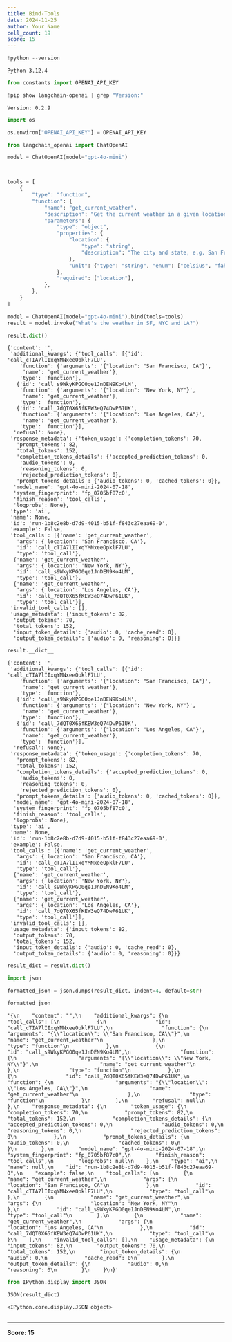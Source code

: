 ```yaml
---
title: Bind-Tools
date: 2024-11-25
author: Your Name
cell_count: 19
score: 15
---
```


```python
!python --version
```

    Python 3.12.4



```python
from constants import OPENAI_API_KEY
```


```python
!pip show langchain-openai | grep "Version:"
```

    Version: 0.2.9



```python
import os
```


```python
os.environ["OPENAI_API_KEY"] = OPENAI_API_KEY
```


```python
from langchain_openai import ChatOpenAI

model = ChatOpenAI(model="gpt-4o-mini")
```


```python

```


```python

```


```python
tools = [
    {
        "type": "function",
        "function": {
            "name": "get_current_weather",
            "description": "Get the current weather in a given location",
            "parameters": {
                "type": "object",
                "properties": {
                    "location": {
                        "type": "string",
                        "description": "The city and state, e.g. San Francisco, CA",
                    },
                    "unit": {"type": "string", "enum": ["celsius", "fahrenheit"]},
                },
                "required": ["location"],
            },
        },
    }
]
```


```python
model = ChatOpenAI(model="gpt-4o-mini").bind(tools=tools)
result = model.invoke("What's the weather in SF, NYC and LA?")
```


```python
result.dict()
```




    {'content': '',
     'additional_kwargs': {'tool_calls': [{'id': 'call_cTIA7lIIxqYMNxeeOpklF7LU',
        'function': {'arguments': '{"location": "San Francisco, CA"}',
         'name': 'get_current_weather'},
        'type': 'function'},
       {'id': 'call_s9WkyKPGO0qe1JnDEN9Ko4LM',
        'function': {'arguments': '{"location": "New York, NY"}',
         'name': 'get_current_weather'},
        'type': 'function'},
       {'id': 'call_7dQT0X65fKEW3eQ74DwP61UK',
        'function': {'arguments': '{"location": "Los Angeles, CA"}',
         'name': 'get_current_weather'},
        'type': 'function'}],
      'refusal': None},
     'response_metadata': {'token_usage': {'completion_tokens': 70,
       'prompt_tokens': 82,
       'total_tokens': 152,
       'completion_tokens_details': {'accepted_prediction_tokens': 0,
        'audio_tokens': 0,
        'reasoning_tokens': 0,
        'rejected_prediction_tokens': 0},
       'prompt_tokens_details': {'audio_tokens': 0, 'cached_tokens': 0}},
      'model_name': 'gpt-4o-mini-2024-07-18',
      'system_fingerprint': 'fp_0705bf87c0',
      'finish_reason': 'tool_calls',
      'logprobs': None},
     'type': 'ai',
     'name': None,
     'id': 'run-1b8c2e8b-d7d9-4015-b51f-f843c27eaa69-0',
     'example': False,
     'tool_calls': [{'name': 'get_current_weather',
       'args': {'location': 'San Francisco, CA'},
       'id': 'call_cTIA7lIIxqYMNxeeOpklF7LU',
       'type': 'tool_call'},
      {'name': 'get_current_weather',
       'args': {'location': 'New York, NY'},
       'id': 'call_s9WkyKPGO0qe1JnDEN9Ko4LM',
       'type': 'tool_call'},
      {'name': 'get_current_weather',
       'args': {'location': 'Los Angeles, CA'},
       'id': 'call_7dQT0X65fKEW3eQ74DwP61UK',
       'type': 'tool_call'}],
     'invalid_tool_calls': [],
     'usage_metadata': {'input_tokens': 82,
      'output_tokens': 70,
      'total_tokens': 152,
      'input_token_details': {'audio': 0, 'cache_read': 0},
      'output_token_details': {'audio': 0, 'reasoning': 0}}}




```python
result.__dict__
```




    {'content': '',
     'additional_kwargs': {'tool_calls': [{'id': 'call_cTIA7lIIxqYMNxeeOpklF7LU',
        'function': {'arguments': '{"location": "San Francisco, CA"}',
         'name': 'get_current_weather'},
        'type': 'function'},
       {'id': 'call_s9WkyKPGO0qe1JnDEN9Ko4LM',
        'function': {'arguments': '{"location": "New York, NY"}',
         'name': 'get_current_weather'},
        'type': 'function'},
       {'id': 'call_7dQT0X65fKEW3eQ74DwP61UK',
        'function': {'arguments': '{"location": "Los Angeles, CA"}',
         'name': 'get_current_weather'},
        'type': 'function'}],
      'refusal': None},
     'response_metadata': {'token_usage': {'completion_tokens': 70,
       'prompt_tokens': 82,
       'total_tokens': 152,
       'completion_tokens_details': {'accepted_prediction_tokens': 0,
        'audio_tokens': 0,
        'reasoning_tokens': 0,
        'rejected_prediction_tokens': 0},
       'prompt_tokens_details': {'audio_tokens': 0, 'cached_tokens': 0}},
      'model_name': 'gpt-4o-mini-2024-07-18',
      'system_fingerprint': 'fp_0705bf87c0',
      'finish_reason': 'tool_calls',
      'logprobs': None},
     'type': 'ai',
     'name': None,
     'id': 'run-1b8c2e8b-d7d9-4015-b51f-f843c27eaa69-0',
     'example': False,
     'tool_calls': [{'name': 'get_current_weather',
       'args': {'location': 'San Francisco, CA'},
       'id': 'call_cTIA7lIIxqYMNxeeOpklF7LU',
       'type': 'tool_call'},
      {'name': 'get_current_weather',
       'args': {'location': 'New York, NY'},
       'id': 'call_s9WkyKPGO0qe1JnDEN9Ko4LM',
       'type': 'tool_call'},
      {'name': 'get_current_weather',
       'args': {'location': 'Los Angeles, CA'},
       'id': 'call_7dQT0X65fKEW3eQ74DwP61UK',
       'type': 'tool_call'}],
     'invalid_tool_calls': [],
     'usage_metadata': {'input_tokens': 82,
      'output_tokens': 70,
      'total_tokens': 152,
      'input_token_details': {'audio': 0, 'cache_read': 0},
      'output_token_details': {'audio': 0, 'reasoning': 0}}}




```python
result_dict = result.dict()
```


```python
import json
```


```python
formatted_json = json.dumps(result_dict, indent=4, default=str)
```


```python
formatted_json
```




    '{\n    "content": "",\n    "additional_kwargs": {\n        "tool_calls": [\n            {\n                "id": "call_cTIA7lIIxqYMNxeeOpklF7LU",\n                "function": {\n                    "arguments": "{\\"location\\": \\"San Francisco, CA\\"}",\n                    "name": "get_current_weather"\n                },\n                "type": "function"\n            },\n            {\n                "id": "call_s9WkyKPGO0qe1JnDEN9Ko4LM",\n                "function": {\n                    "arguments": "{\\"location\\": \\"New York, NY\\"}",\n                    "name": "get_current_weather"\n                },\n                "type": "function"\n            },\n            {\n                "id": "call_7dQT0X65fKEW3eQ74DwP61UK",\n                "function": {\n                    "arguments": "{\\"location\\": \\"Los Angeles, CA\\"}",\n                    "name": "get_current_weather"\n                },\n                "type": "function"\n            }\n        ],\n        "refusal": null\n    },\n    "response_metadata": {\n        "token_usage": {\n            "completion_tokens": 70,\n            "prompt_tokens": 82,\n            "total_tokens": 152,\n            "completion_tokens_details": {\n                "accepted_prediction_tokens": 0,\n                "audio_tokens": 0,\n                "reasoning_tokens": 0,\n                "rejected_prediction_tokens": 0\n            },\n            "prompt_tokens_details": {\n                "audio_tokens": 0,\n                "cached_tokens": 0\n            }\n        },\n        "model_name": "gpt-4o-mini-2024-07-18",\n        "system_fingerprint": "fp_0705bf87c0",\n        "finish_reason": "tool_calls",\n        "logprobs": null\n    },\n    "type": "ai",\n    "name": null,\n    "id": "run-1b8c2e8b-d7d9-4015-b51f-f843c27eaa69-0",\n    "example": false,\n    "tool_calls": [\n        {\n            "name": "get_current_weather",\n            "args": {\n                "location": "San Francisco, CA"\n            },\n            "id": "call_cTIA7lIIxqYMNxeeOpklF7LU",\n            "type": "tool_call"\n        },\n        {\n            "name": "get_current_weather",\n            "args": {\n                "location": "New York, NY"\n            },\n            "id": "call_s9WkyKPGO0qe1JnDEN9Ko4LM",\n            "type": "tool_call"\n        },\n        {\n            "name": "get_current_weather",\n            "args": {\n                "location": "Los Angeles, CA"\n            },\n            "id": "call_7dQT0X65fKEW3eQ74DwP61UK",\n            "type": "tool_call"\n        }\n    ],\n    "invalid_tool_calls": [],\n    "usage_metadata": {\n        "input_tokens": 82,\n        "output_tokens": 70,\n        "total_tokens": 152,\n        "input_token_details": {\n            "audio": 0,\n            "cache_read": 0\n        },\n        "output_token_details": {\n            "audio": 0,\n            "reasoning": 0\n        }\n    }\n}'




```python
from IPython.display import JSON
```


```python
JSON(result_dict)
```




    <IPython.core.display.JSON object>




```python

```


---
**Score: 15**